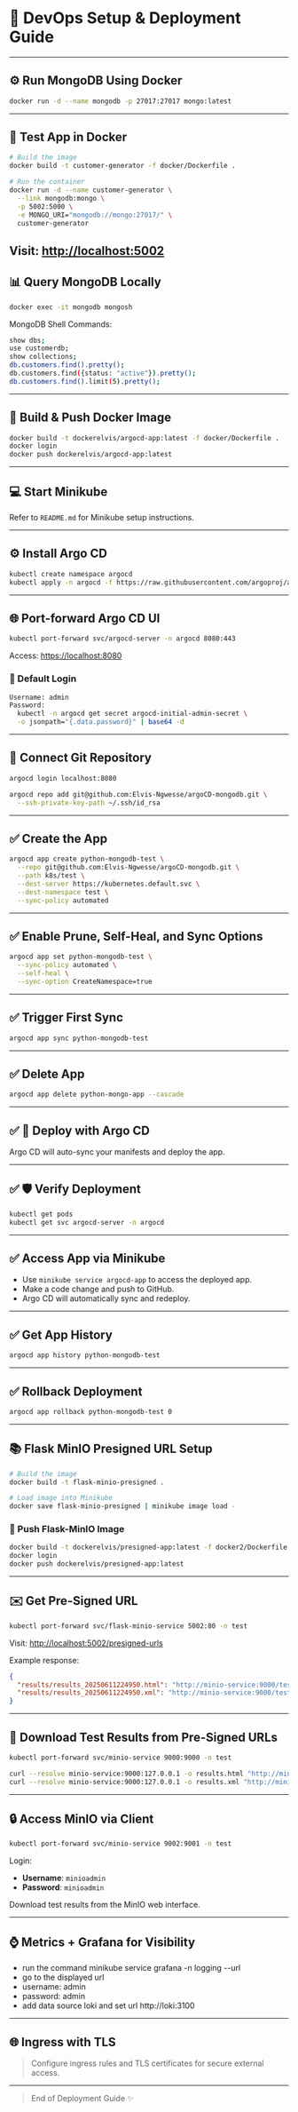 # 🚀 DevOps Setup & Deployment Guide

---

## ⚙️ Run MongoDB Using Docker

```bash
docker run -d --name mongodb -p 27017:27017 mongo:latest
```

---

## 🧪 Test App in Docker

```bash
# Build the image
docker build -t customer-generator -f docker/Dockerfile .

# Run the container
docker run -d --name customer-generator \
  --link mongodb:mongo \
  -p 5002:5000 \
  -e MONGO_URI="mongodb://mongo:27017/" \
  customer-generator
```

Visit: [http://localhost:5002](http://localhost:5002)
---

## 📊 Query MongoDB Locally

```bash
docker exec -it mongodb mongosh
```

MongoDB Shell Commands:

```bash
show dbs;
use customerdb;
show collections;
db.customers.find().pretty();
db.customers.find({status: "active"}).pretty();
db.customers.find().limit(5).pretty();
```

---

## 📄 Build & Push Docker Image

```bash
docker build -t dockerelvis/argocd-app:latest -f docker/Dockerfile .
docker login
docker push dockerelvis/argocd-app:latest
```

---

## 💻 Start Minikube

Refer to `README.md` for Minikube setup instructions.

---

## ⚙️ Install Argo CD

```bash
kubectl create namespace argocd
kubectl apply -n argocd -f https://raw.githubusercontent.com/argoproj/argo-cd/stable/manifests/install.yaml
```

---

## 🌐 Port-forward Argo CD UI

```bash
kubectl port-forward svc/argocd-server -n argocd 8080:443
```

Access: [https://localhost:8080](https://localhost:8080)

### 🔑 Default Login

```bash
Username: admin
Password:
  kubectl -n argocd get secret argocd-initial-admin-secret \
  -o jsonpath="{.data.password}" | base64 -d
```

---

## 🔗 Connect Git Repository

```bash
argocd login localhost:8080

argocd repo add git@github.com:Elvis-Ngwesse/argoCD-mongodb.git \
  --ssh-private-key-path ~/.ssh/id_rsa
```

---

## ✅ Create the App

```bash
argocd app create python-mongodb-test \
  --repo git@github.com:Elvis-Ngwesse/argoCD-mongodb.git \
  --path k8s/test \
  --dest-server https://kubernetes.default.svc \
  --dest-namespace test \
  --sync-policy automated
```

---

## ✅ Enable Prune, Self-Heal, and Sync Options

```bash
argocd app set python-mongodb-test \
  --sync-policy automated \
  --self-heal \
  --sync-option CreateNamespace=true
```

---

## ✅ Trigger First Sync

```bash
argocd app sync python-mongodb-test
```

---

## ✅ Delete App

```bash
argocd app delete python-mongo-app --cascade
```

---

## ✅ 🚀 Deploy with Argo CD

Argo CD will auto-sync your manifests and deploy the app.

---

## ✅ 🛡️ Verify Deployment

```bash
kubectl get pods
kubectl get svc argocd-server -n argocd
```

---

## ✅ Access App via Minikube

* Use `minikube service argocd-app` to access the deployed app.
* Make a code change and push to GitHub.
* Argo CD will automatically sync and redeploy.

---

## ✅ Get App History

```bash
argocd app history python-mongodb-test
```

---

## ✅ Rollback Deployment

```bash
argocd app rollback python-mongodb-test 0
```

---

## 📚 Flask MinIO Presigned URL Setup

```bash
# Build the image
docker build -t flask-minio-presigned .

# Load image into Minikube
docker save flask-minio-presigned | minikube image load -
```

### 📄 Push Flask-MinIO Image

```bash
docker build -t dockerelvis/presigned-app:latest -f docker2/Dockerfile .
docker login
docker push dockerelvis/presigned-app:latest
```

---

## ✉️ Get Pre-Signed URL

```bash
kubectl port-forward svc/flask-minio-service 5002:80 -n test
```

Visit: [http://localhost:5002/presigned-urls](http://localhost:5002/presigned-urls)

Example response:

```json
{
  "results/results_20250611224950.html": "http://minio-service:9000/test-reports/...",
  "results/results_20250611224950.xml": "http://minio-service:9000/test-reports/..."
}
```

---

## 💾 Download Test Results from Pre-Signed URLs

```bash
kubectl port-forward svc/minio-service 9000:9000 -n test

curl --resolve minio-service:9000:127.0.0.1 -o results.html "http://minio-service:9000/test-reports/..."
curl --resolve minio-service:9000:127.0.0.1 -o results.xml "http://minio-service:9000/test-reports/..."
```

---

## 🔒 Access MinIO via Client

```bash
kubectl port-forward svc/minio-service 9002:9001 -n test
```

Login:

* **Username**: `minioadmin`
* **Password**: `minioadmin`

Download test results from the MinIO web interface.

---

## ⌚ Metrics + Grafana for Visibility
- run the command
    minikube service grafana -n logging --url
- go to the displayed url
- username: admin
- password: admin
- add data source loki and set url
  http://loki:3100

---

## 🌐 Ingress with TLS

> Configure ingress rules and TLS certificates for secure external access.

---
> End of Deployment Guide ✨
